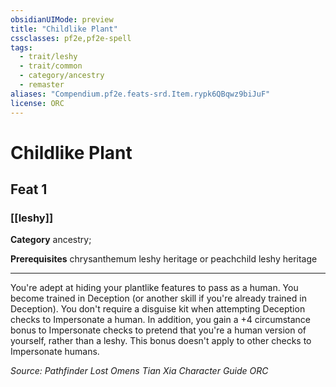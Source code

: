 ```yaml
---
obsidianUIMode: preview
title: "Childlike Plant"
cssclasses: pf2e,pf2e-spell
tags:
  - trait/leshy
  - trait/common
  - category/ancestry
  - remaster
aliases: "Compendium.pf2e.feats-srd.Item.rypk6QBqwz9biJuF"
license: ORC
---
```

# Childlike Plant
## Feat 1
### [[leshy]]

**Category** ancestry; 



**Prerequisites** chrysanthemum leshy heritage or peachchild leshy heritage
* * *
You're adept at hiding your plantlike features to pass as a human. You become trained in Deception (or another skill if you're already trained in Deception). You don't require a disguise kit when attempting Deception checks to Impersonate a human. In addition, you gain a +4 circumstance bonus to Impersonate checks to pretend that you're a human version of yourself, rather than a leshy. This bonus doesn't apply to other checks to Impersonate humans.

*Source: Pathfinder Lost Omens Tian Xia Character Guide*
*ORC*